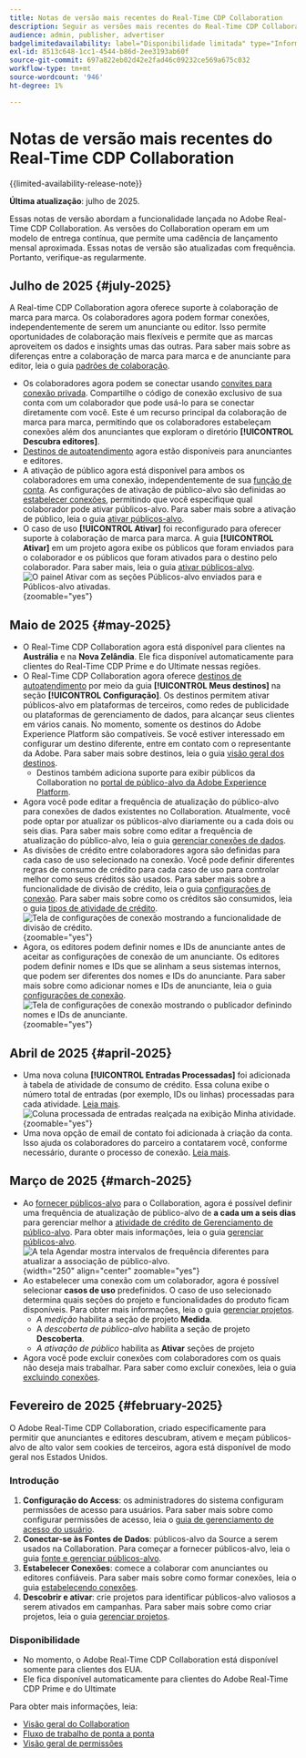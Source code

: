 ```yaml
---
title: Notas de versão mais recentes do Real-Time CDP Collaboration
description: Seguir as versões mais recentes do Real-Time CDP Collaboration
audience: admin, publisher, advertiser
badgelimitedavailability: label="Disponibilidade limitada" type="Informative" url="https://helpx.adobe.com/br/legal/product-descriptions/real-time-customer-data-platform-collaboration.html newtab=true"
exl-id: 8513c648-1cc1-4544-b86d-2ee3193ab60f
source-git-commit: 697a822eb02d42e2fad46c09232ce569a675c032
workflow-type: tm+mt
source-wordcount: '946'
ht-degree: 1%

---
```


# Notas de versão mais recentes do Real-Time CDP Collaboration

{{limited-availability-release-note}}

**Última atualização**: julho de 2025.

Essas notas de versão abordam a funcionalidade lançada no Adobe Real-Time CDP Collaboration. As versões do Collaboration operam em um modelo de entrega contínua, que permite uma cadência de lançamento mensal aproximada. Essas notas de versão são atualizadas com frequência. Portanto, verifique-as regularmente.

## Julho de 2025 {#july-2025}

A Real-time CDP Collaboration agora oferece suporte à colaboração de marca para marca. Os colaboradores agora podem formar conexões, independentemente de serem um anunciante ou editor. Isso permite oportunidades de colaboração mais flexíveis e permite que as marcas aproveitem os dados e insights umas das outras. Para saber mais sobre as diferenças entre a colaboração de marca para marca e de anunciante para editor, leia o guia [padrões de colaboração](../overview/collaboration-patterns.md).

* Os colaboradores agora podem se conectar usando [convites para conexão privada](../connect/establishing-connections.md#private-connection-invites). Compartilhe o código de conexão exclusivo de sua conta com um colaborador que pode usá-lo para se conectar diretamente com você. Este é um recurso principal da colaboração de marca para marca, permitindo que os colaboradores estabeleçam conexões além dos anunciantes que exploram o diretório **[!UICONTROL Descubra editores]**.
* [Destinos de autoatendimento](../setup/manage-destinations.md) agora estão disponíveis para anunciantes e editores.
* A ativação de público agora está disponível para ambos os colaboradores em uma conexão, independentemente de sua [função de conta](../overview/roles.md). As configurações de ativação de público-alvo são definidas ao [estabelecer conexões](../connect/establishing-connections.md#configure-connection-settings), permitindo que você especifique qual colaborador pode ativar públicos-alvo. Para saber mais sobre a ativação de público, leia o guia [ativar públicos-alvo](../collaborate/activate.md).
* O caso de uso **[!UICONTROL Ativar]** foi reconfigurado para oferecer suporte à colaboração de marca para marca. A guia **[!UICONTROL Ativar]** em um projeto agora exibe os públicos que foram enviados para o colaborador e os públicos que foram ativados para o destino pelo colaborador. Para saber mais, leia o guia [ativar públicos-alvo](../collaborate/activate.md). <br> ![O painel Ativar com as seções Públicos-alvo enviados para e Públicos-alvo ativadas.](/help/assets/release-notes/2025/activate-dashboard.png){zoomable="yes"}

## Maio de 2025 {#may-2025}

* O Real-Time CDP Collaboration agora está disponível para clientes na **Austrália** e na **Nova Zelândia**. Ele fica disponível automaticamente para clientes do Real-Time CDP Prime e do Ultimate nessas regiões.
* O Real-Time CDP Collaboration agora oferece [destinos de autoatendimento](../setup/manage-destinations.md) por meio da guia **[!UICONTROL Meus destinos]** na seção **[!UICONTROL Configuração]**. Os destinos permitem ativar públicos-alvo em plataformas de terceiros, como redes de publicidade ou plataformas de gerenciamento de dados, para alcançar seus clientes em vários canais. No momento, somente os destinos do Adobe Experience Platform são compatíveis. Se você estiver interessado em configurar um destino diferente, entre em contato com o representante da Adobe. Para saber mais sobre destinos, leia o guia [visão geral dos destinos](../destinations/overview.md).
   * Destinos também adiciona suporte para exibir públicos da Collaboration no [portal de público-alvo da Adobe Experience Platform](https://experienceleague.adobe.com/pt-br/docs/experience-platform/segmentation/ui/audience-portal.md#manage-audiences).
* Agora você pode editar a frequência de atualização do público-alvo para conexões de dados existentes no Collaboration. Atualmente, você pode optar por atualizar os públicos-alvo diariamente ou a cada dois ou seis dias. Para saber mais sobre como editar a frequência de atualização do público-alvo, leia o guia [gerenciar conexões de dados](../setup/manage-data-connection.md#scheduling).
* As divisões de crédito entre colaboradores agora são definidas para cada caso de uso selecionado na conexão. Você pode definir diferentes regras de consumo de crédito para cada caso de uso para controlar melhor como seus créditos são usados. Para saber mais sobre a funcionalidade de divisão de crédito, leia o guia [configurações de conexão](../connect/establishing-connections.md#connection-settings). Para saber mais sobre como os créditos são consumidos, leia o guia [tipos de atividade de crédito](../setup/my-activity.md#types-of-activities). <br> ![Tela de configurações de conexão mostrando a funcionalidade de divisão de crédito.](/help/assets/release-notes/2025/credit-split.png){zoomable="yes"}
* Agora, os editores podem definir nomes e IDs de anunciante antes de aceitar as configurações de conexão de um anunciante. Os editores podem definir nomes e IDs que se alinham a seus sistemas internos, que podem ser diferentes dos nomes e IDs do anunciante. Para saber mais sobre como adicionar nomes e IDs de anunciante, leia o guia [configurações de conexão](../connect/establishing-connections.md#connection-settings.md). <br> ![Tela de configurações de conexão mostrando o publicador definindo nomes e IDs de anunciante.](/help/assets/release-notes/2025/add-advertiser-names-modal.png){zoomable="yes"}

## Abril de 2025 {#april-2025}

* Uma nova coluna **[!UICONTROL Entradas Processadas]** foi adicionada à tabela de atividade de consumo de crédito. Essa coluna exibe o número total de entradas (por exemplo, IDs ou linhas) processadas para cada atividade. [Leia mais](/help/guide/setup/my-activity.md#inputs-processed). <br> ![Coluna processada de entradas realçada na exibição Minha atividade.](/help/assets/release-notes/2025/inputs-processed-column.png){zoomable="yes"}
* Uma nova opção de email de contato foi adicionada à criação da conta. Isso ajuda os colaboradores do parceiro a contatarem você, conforme necessário, durante o processo de conexão. [Leia mais](../setup/onboard-account.md).

## Março de 2025 {#march-2025}

* Ao [fornecer públicos-alvo](/help/guide/setup/onboard-audiences.md) para o Collaboration, agora é possível definir uma frequência de atualização de público-alvo de **a cada um a seis dias** para gerenciar melhor a [atividade de crédito de Gerenciamento de público-alvo](/help/guide/setup/my-activity.md#types-of-activities). Para obter mais informações, leia o guia [gerenciar públicos-alvo](https://experienceleague.adobe.com/pt-br/docs/experience-platform/segmentation/ui/audience-portal.md#manage-audiences). <br> ![A tela Agendar mostra intervalos de frequência diferentes para atualizar a associação de público-alvo.](/help/assets/setup/add-manage-audiences/audience-scheduling-frequency.png "Tela de agendamento mostrando intervalos de frequência diferentes para atualizar associação de público-alvo."){width="250" align="center" zoomable="yes"}
* Ao estabelecer uma conexão com um colaborador, agora é possível selecionar **casos de uso** predefinidos. O caso de uso selecionado determina quais seções do projeto e funcionalidades do produto ficam disponíveis. Para obter mais informações, leia o guia [gerenciar projetos](/help/guide/collaborate/manage-projects.md#project-use-cases).
   * *A medição* habilita a seção de projeto **Medida**.
   * A *descoberta de público-alvo* habilita a seção de projeto **Descoberta**.
   * *A ativação de público* habilita as **Ativar** seções de projeto <br>
* Agora você pode excluir conexões com colaboradores com os quais não deseja mais trabalhar. Para saber como excluir conexões, leia o guia [excluindo conexões](/help/guide/connect/establishing-connections.md#delete-connections).

## Fevereiro de 2025 {#february-2025}

O Adobe Real-Time CDP Collaboration, criado especificamente para permitir que anunciantes e editores descubram, ativem e meçam públicos-alvo de alto valor sem cookies de terceiros, agora está disponível de modo geral nos Estados Unidos.

### Introdução

1. **Configuração do Access**: os administradores do sistema configuram permissões de acesso para usuários. Para saber mais sobre como configurar permissões de acesso, leia o [guia de gerenciamento de acesso do usuário](/help/guide/permissions/manage-user-access.md#RTCDP-collaboration-access).
2. **Conectar-se às Fontes de Dados**: públicos-alvo da Source a serem usados na Collaboration. Para começar a fornecer públicos-alvo, leia o guia [fonte e gerenciar públicos-alvo](/help/guide/setup/onboard-audiences.md).
3. **Estabelecer Conexões**: comece a colaborar com anunciantes ou editores confiáveis. Para saber mais sobre como formar conexões, leia o guia [estabelecendo conexões](/help/guide/connect/establishing-connections.md).
4. **Descobrir e ativar**: crie projetos para identificar públicos-alvo valiosos a serem ativados em campanhas. Para saber mais sobre como criar projetos, leia o guia [gerenciar projetos](/help/guide/collaborate/manage-projects.md).

### Disponibilidade

* No momento, o Adobe Real-Time CDP Collaboration está disponível somente para clientes dos EUA.
* Ele fica disponível automaticamente para clientes do Adobe Real-Time CDP Prime e do Ultimate

Para obter mais informações, leia:

* [Visão geral do Collaboration](/help/guide/home.md)
* [Fluxo de trabalho de ponta a ponta](/help/guide/overview/end-to-end-workflow.md)
* [Visão geral de permissões](/help/guide/permissions/overview.md)
